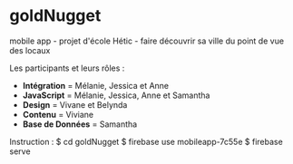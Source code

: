 # goldNugget
mobile app - projet d'école Hétic - faire découvrir sa ville du point de vue des locaux

Les participants et leurs rôles :
* __Intégration__ = Mélanie, Jessica et Anne
* __JavaScript__ = Mélanie, Jessica, Anne et Samantha
* __Design__ = Vivane et Belynda
* __Contenu__ = Viviane
* __Base de Données__ = Samantha


Instruction :
$ cd goldNugget
$ firebase use mobileapp-7c55e
$ firebase serve